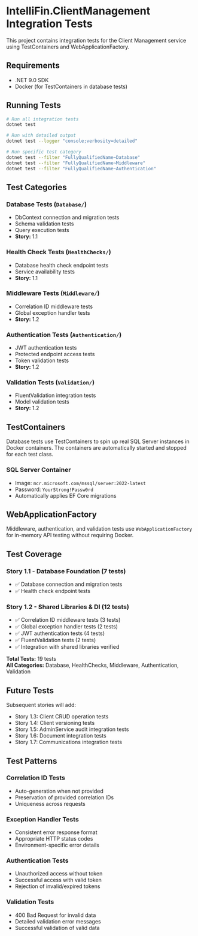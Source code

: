 # IntelliFin.ClientManagement Integration Tests

This project contains integration tests for the Client Management service using TestContainers and WebApplicationFactory.

## Requirements

- .NET 9.0 SDK
- Docker (for TestContainers in database tests)

## Running Tests

```bash
# Run all integration tests
dotnet test

# Run with detailed output
dotnet test --logger "console;verbosity=detailed"

# Run specific test category
dotnet test --filter "FullyQualifiedName~Database"
dotnet test --filter "FullyQualifiedName~Middleware"
dotnet test --filter "FullyQualifiedName~Authentication"
```

## Test Categories

### Database Tests (`Database/`)
- DbContext connection and migration tests
- Schema validation tests
- Query execution tests
- **Story:** 1.1

### Health Check Tests (`HealthChecks/`)
- Database health check endpoint tests
- Service availability tests
- **Story:** 1.1

### Middleware Tests (`Middleware/`)
- Correlation ID middleware tests
- Global exception handler tests
- **Story:** 1.2

### Authentication Tests (`Authentication/`)
- JWT authentication tests
- Protected endpoint access tests
- Token validation tests
- **Story:** 1.2

### Validation Tests (`Validation/`)
- FluentValidation integration tests
- Model validation tests
- **Story:** 1.2

## TestContainers

Database tests use TestContainers to spin up real SQL Server instances in Docker containers.
The containers are automatically started and stopped for each test class.

### SQL Server Container
- Image: `mcr.microsoft.com/mssql/server:2022-latest`
- Password: `YourStrong!Passw0rd`
- Automatically applies EF Core migrations

## WebApplicationFactory

Middleware, authentication, and validation tests use `WebApplicationFactory` for in-memory API testing without requiring Docker.

## Test Coverage

### Story 1.1 - Database Foundation (7 tests)
- ✅ Database connection and migration tests
- ✅ Health check endpoint tests

### Story 1.2 - Shared Libraries & DI (12 tests)
- ✅ Correlation ID middleware tests (3 tests)
- ✅ Global exception handler tests (2 tests)
- ✅ JWT authentication tests (4 tests)
- ✅ FluentValidation tests (2 tests)
- ✅ Integration with shared libraries verified

**Total Tests:** 19 tests  
**All Categories:** Database, HealthChecks, Middleware, Authentication, Validation

## Future Tests

Subsequent stories will add:
- Story 1.3: Client CRUD operation tests
- Story 1.4: Client versioning tests
- Story 1.5: AdminService audit integration tests
- Story 1.6: Document integration tests
- Story 1.7: Communications integration tests

## Test Patterns

### Correlation ID Tests
- Auto-generation when not provided
- Preservation of provided correlation IDs
- Uniqueness across requests

### Exception Handler Tests
- Consistent error response format
- Appropriate HTTP status codes
- Environment-specific error details

### Authentication Tests
- Unauthorized access without token
- Successful access with valid token
- Rejection of invalid/expired tokens

### Validation Tests
- 400 Bad Request for invalid data
- Detailed validation error messages
- Successful validation of valid data
